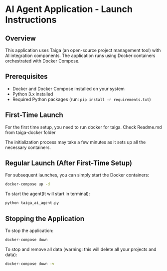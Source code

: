 # AI Agent Application - Launch Instructions

## Overview
This application uses Taiga (an open-source project management tool) with AI integration components. The application runs using Docker containers orchestrated with Docker Compose.

## Prerequisites
- Docker and Docker Compose installed on your system
- Python 3.x installed
- Required Python packages (run: `pip install -r requirements.txt`)

## First-Time Launch

For the first time setup, you need to run docker for taiga. Check Readme.md from taiga-docker folder


The initialization process may take a few minutes as it sets up all the necessary containers.

## Regular Launch (After First-Time Setup)

For subsequent launches, you can simply start the Docker containers:

```bash
docker-compose up -d
```

To start the agent(It will start in terminal):

```bash
python taiga_ai_agent.py
```

## Stopping the Application

To stop the application:

```bash
docker-compose down
```

To stop and remove all data (warning: this will delete all your projects and data):

```bash
docker-compose down -v
```
